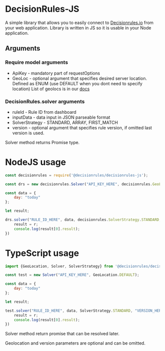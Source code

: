 # DecisionRules-JS

A simple library that allows you to easily connect to [Decisionrules.io](https://decisionrules.io) from your web application.
Library is written in JS so it is usable in your Node application.

## Arguments

### Require model arguments

* ApiKey - mandatory part of requestOptions
* GeoLoc - optional argument that specifies desired server location. Defined as ENUM (use DEFAULT when you dont need to specify location) List of geolocs is in our [docs](https://docs.decisionrules.io/docs/api/geo-location)

### DecisionRules.solver arguments

* ruleId - Rule ID from dashboard
* inputData - data input in JSON parseable format
* SolverStrategy - STANDARD, ARRAY, FIRST_MATCH 
* version - optional argument that specifies rule version, if omitted last version is used.

Solver method returns Promise<any> type.

# NodeJS usage
```javascript
const decisionrules = require('@decisionrules/decisionrules-js');

const drs = new decisionrules.Solver("API_KEY_HERE", decisionrules.GeoLocation.DEFAULT);

const data = {
    day: "today"
};

let result;

drs.solver("RULE_ID_HERE", data, decisionrules.SolverStrategy.STANDARD, "VERSION_HERE").then(r => {
    result = r;
    console.log(result[0].result);
})

```

# TypeScript usage
```javascript
import {GeoLocation, Solver, SolverStrategy} from '@decisionrules/decisionrules-js';

const test = new Solver("API_KEY_HERE", GeoLocation.DEFAULT);

const data = {
    day: "today"
};

let result;

test.solver("RULE_ID_HERE", data, SolverStrategy.STANDARD, "VERSION_HERE").then(r => {
    result = r;
    console.log(result[0].result);
})
```
Solver method return promise that can be resolved later.

Geolocation and version parameters are optional and can be omitted.
